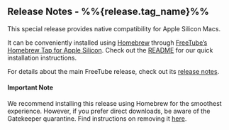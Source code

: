 ## Release Notes - %%{release.tag_name}%%

This special release provides native compatibility for Apple Silicon Macs.

It can be conveniently installed using [Homebrew](https://brew.sh/ "https://brew.sh/") through [FreeTube’s Homebrew Tap for Apple Silicon](https://github.com/PikachuEXE/homebrew-FreeTube "https://github.com/PikachuEXE/homebrew-FreeTube"). Check out the [README](https://github.com/PikachuEXE/homebrew-FreeTube "https://github.com/PikachuEXE/homebrew-FreeTube") for our quick installation instructions.

For details about the main FreeTube release, check out its [release notes](%%{release.download_url}%% "%%{release.download_url}%%").


#### Important Note

We recommend installing this release using Homebrew for the smoothest experience. However, if you prefer direct downloads, be aware of the Gatekeeper quarantine. Find instructions on removing it [here](https://github.com/PikachuEXE/homebrew-FreeTube/blob/master/README.md#about---no-quarantine "https://github.com/PikachuEXE/homebrew-FreeTube/blob/master/README.md#about---no-quarantine").
